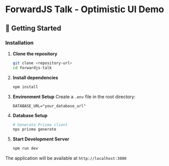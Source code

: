 # ForwardJS Talk - Optimistic UI Demo

## 🚀 Getting Started

### Installation

1. **Clone the repository**

   ```bash
   git clone <repository-url>
   cd forwardjs-talk
   ```

2. **Install dependencies**

   ```bash
   npm install
   ```

3. **Environment Setup**
   Create a `.env` file in the root directory:

   ```env
   DATABASE_URL="your_database_url"
   ```

4. **Database Setup**

   ```bash
   # Generate Prisma client
   npx prisma generate
   ```

5. **Start Development Server**
   ```bash
   npm run dev
   ```

The application will be available at `http://localhost:3000`
